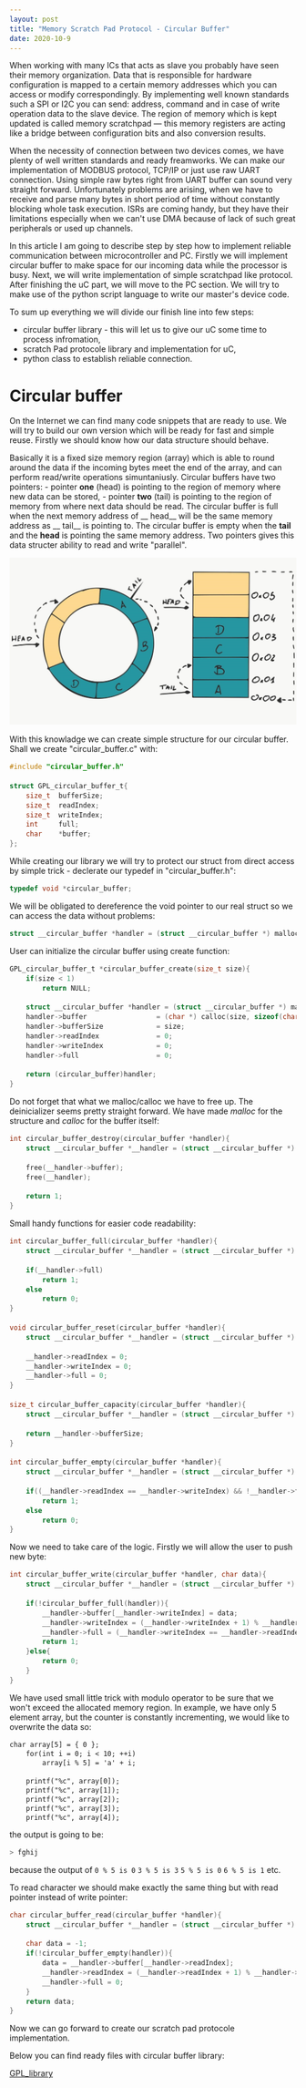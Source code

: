 ```yaml
---
layout: post
title: "Memory Scratch Pad Protocol - Circular Buffer"
date: 2020-10-9
---
```

When working with many ICs that acts as slave you probably have seen their memory organization. Data that is responsible for hardware configuration is mapped to a certain memory addresses which you can access or modify correspondingly. By implementing well known standards such a SPI or I2C you can send: address, command and in case of write operation data to the slave device. The region of memory which is kept updated is called memory scratchpad — this memory registers are acting like a bridge between configuration bits and also conversion results.

When the necessity of connection between two devices comes, we have plenty of well written standards and ready freamworks. We can make our implementation of MODBUS protocol, TCP/IP or just use raw UART connection. Using simple raw bytes right from UART buffer can sound very straight forward. Unfortunately problems are arising, when we have to receive and parse many bytes in short period of time without constantly blocking whole task execution. ISRs are coming handy, but they have their limitations especially when we can't use DMA because of lack of such great peripherals or used up channels.

In this article I am going to describe step by step how to implement reliable communication between microcontroller and PC. Firstly we will implement circular buffer to make space for our incoming data while the processor is busy. Next, we will write implementation of simple scratchpad like protocol. After finishing the uC part, we will move to the PC section. We will try to make use of the python script language to write our master's device code.

To sum up everything we will divide our finish line into few steps:
- circular buffer library - this will let us to give our uC some time to process infromation,
- scratch Pad protocole library and implementation for uC,
- python class to establish reliable connection.

# Circular buffer
On the Internet we can find many code snippets that are ready to use. We will try to build our own version which will be ready for fast and simple reuse. Firstly we should know how our data structure should behave. 

Basically it is a fixed size memory region (array) which is able to round around the data if the incoming bytes meet the end of the array, and can perform read/write operations simuntaniusly. Circular buffers have two pointers:
	- pointer __one__ (head) is pointing to the region of memory where new data can be stored,
	- pointer __two__ (tail) is pointing to the region of memory from where next data should be read.
The circular buffer is full when the next memory address of __ head__ will be the same memory address as __ tail__ is pointing to.
The circular buffer is empty when the __tail__ and the __head__ is pointing the same memory address.
Two pointers gives this data structer ability to read and write "parallel".

![Circular Buffer](/images/memory_scratch_pad_protocole/circular_buffer.jpg)

With this knowladge we can create simple structure for our circular buffer. Shall we create "circular_buffer.c" with:
```C
#include "circular_buffer.h"

struct GPL_circular_buffer_t{
    size_t  bufferSize;
    size_t  readIndex;
    size_t  writeIndex;
    int     full;
    char    *buffer;
}; 
```

While creating our library we will try to protect our struct from direct access by simple trick - declerate our typedef in "circular_buffer.h":
```C
typedef void *circular_buffer;
```
We will be obligated to dereference the void pointer to our real struct so we can access the data without problems:
```C
struct __circular_buffer *handler = (struct __circular_buffer *) malloc(sizeof(*handler));
```

User can initialize the circular buffer using create function:
```C
GPL_circular_buffer_t *circular_buffer_create(size_t size){
    if(size < 1)
        return NULL;

    struct __circular_buffer *handler = (struct __circular_buffer *) malloc(sizeof(*handler));
    handler->buffer                 = (char *) calloc(size, sizeof(char *));
    handler->bufferSize             = size;
    handler->readIndex              = 0;
    handler->writeIndex             = 0;
    handler->full                   = 0;

    return (circular_buffer)handler;
}  
```

Do not forget that what we malloc/calloc we have to free up. The deinicializer seems pretty straight forward. We have made _malloc_ for the structure and _calloc_ for the buffer itself:
```C
int circular_buffer_destroy(circular_buffer *handler){
    struct __circular_buffer *__handler = (struct __circular_buffer *) handler;

    free(__handler->buffer);
    free(__handler);

    return 1;
}
```

Small handy functions for easier code readability:
```C
int circular_buffer_full(circular_buffer *handler){
    struct __circular_buffer *__handler = (struct __circular_buffer *) handler;

    if(__handler->full)
        return 1;
    else
        return 0;
}

void circular_buffer_reset(circular_buffer *handler){
    struct __circular_buffer *__handler = (struct __circular_buffer *) handler;

    __handler->readIndex = 0;
    __handler->writeIndex = 0;
    __handler->full = 0;
}

size_t circular_buffer_capacity(circular_buffer *handler){
    struct __circular_buffer *__handler = (struct __circular_buffer *) handler;

    return __handler->bufferSize;
}

int circular_buffer_empty(circular_buffer *handler){
    struct __circular_buffer *__handler = (struct __circular_buffer *) handler;

    if((__handler->readIndex == __handler->writeIndex) && !__handler->full)
        return 1;
    else
        return 0;
}
```

Now we need to take care of the logic. Firstly we will allow the user to push new byte:
```C
int circular_buffer_write(circular_buffer *handler, char data){
    struct __circular_buffer *__handler = (struct __circular_buffer *) handler;

    if(!circular_buffer_full(handler)){
        __handler->buffer[__handler->writeIndex] = data;
        __handler->writeIndex = (__handler->writeIndex + 1) % __handler->bufferSize;
        __handler->full = (__handler->writeIndex == __handler->readIndex);
        return 1;
    }else{
        return 0;
    }
} 
```
We have used small little trick with modulo operator to be sure that we won't exceed the allocated memory region. In example, we have only 5 element array, but the counter is constantly incrementing, we would like to overwrite the data so:
```
char array[5] = { 0 };
    for(int i = 0; i < 10; ++i)
        array[i % 5] = 'a' + i;

    printf("%c", array[0]);
    printf("%c", array[1]);
    printf("%c", array[2]);
    printf("%c", array[3]);
    printf("%c", array[4]);
```
the output is going to be:
```bash
> fghij
```
because the output of `0 % 5 is 0` `3 % 5 is 3` `5 % 5 is 0` `6 % 5 is 1` etc.

To read character we should make exactly the same thing but with read pointer instead of write pointer:
```C
char circular_buffer_read(circular_buffer *handler){
    struct __circular_buffer *__handler = (struct __circular_buffer *) handler;
    
    char data = -1;                                                
    if(!circular_buffer_empty(handler)){
        data = __handler->buffer[__handler->readIndex];
        __handler->readIndex = (__handler->readIndex + 1) % __handler->bufferSize;
        __handler->full = 0;
    }
    return data;
}
```

Now we can go forward to create our scratch pad protocole implementation. 

Below you can find ready files with circular buffer library:

[GPL_library](https://github.com/MateuszMyalski/GPL)
